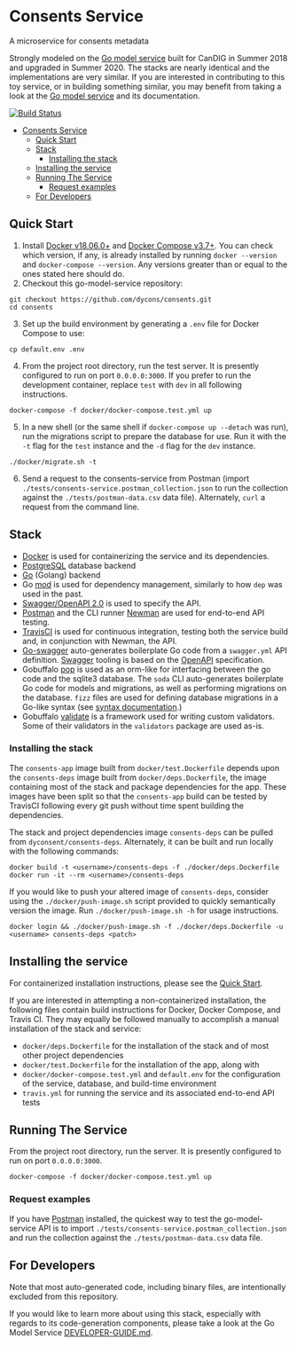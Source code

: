 # Consents Service
A microservice for consents metadata

Strongly modeled on the [Go model service](https://github.com/CanDIG/go-model-service) built for CanDIG in Summer 2018 and upgraded in Summer 2020. The stacks are nearly identical and the implementations are very similar.
If you are interested in contributing to this toy service, or in building something similar, you may benefit from taking a look at the [Go model service](https://github.com/CanDIG/go-model-service) and its documentation.

[![Build Status](https://travis-ci.org/dycons/consents.svg?branch=develop)](https://travis-ci.org/dycons/consents)

<!-- @import "[TOC]" {cmd="toc" depthFrom=1 depthTo=6 orderedList=false} -->
<!-- code_chunk_output -->

- [Consents Service](#consents-service)
  - [Quick Start](#quick-start)
  - [Stack](#stack)
    - [Installing the stack](#installing-the-stack)
  - [Installing the service](#installing-the-service)
  - [Running The Service](#running-the-service)
    - [Request examples](#request-examples)
  - [For Developers](#for-developers)

<!-- /code_chunk_output -->

## Quick Start

1. Install [Docker v18.06.0+](https://docs.docker.com/get-docker/) and [Docker Compose v3.7+](https://docs.docker.com/compose/install/). You can check which version, if any, is already installed by running `docker --version` and `docker-compose --version`. Any versions greater than or equal to the ones stated here should do.
2. Checkout this go-model-service repository:
  ```
  git checkout https://github.com/dycons/consents.git
  cd consents
  ```
3. Set up the build environment by generating a `.env` file for Docker Compose to use:
  ```
  cp default.env .env
  ```
4. From the project root directory, run the test server. It is presently configured to run on port `0.0.0.0:3000`. If you prefer to run the development container, replace `test` with `dev` in all following instructions.
  ```
  docker-compose -f docker/docker-compose.test.yml up
  ```
5. In a new shell (or the same shell if `docker-compose up --detach` was run), run the migrations script to prepare the database for use. Run it with the `-t` flag for the `test` instance and the `-d` flag for the `dev` instance.
  ```
  ./docker/migrate.sh -t
  ```
6. Send a request to the consents-service from Postman (import `./tests/consents-service.postman_collection.json` to run the collection against the `./tests/postman-data.csv` data file). Alternately, `curl` a request from the command line.

## Stack

- [Docker](https://www.docker.com/) is used for containerizing the service and its dependencies.
- [PostgreSQL](https://www.postgresql.org/) database backend
- [Go](https://golang.org/) (Golang) backend
- Go [mod](https://blog.golang.org/using-go-modules) is used for dependency management, similarly to how `dep` was used in the past.
- [Swagger/OpenAPI 2.0](https://swagger.io/specification/v2/) is used to specify the API.
- [Postman](https://www.postman.com/) and the CLI runner [Newman](https://learning.postman.com/docs/postman/collection-runs/command-line-integration-with-newman/) are used for end-to-end API testing.
- [TravisCI](https://travis-ci.org/) is used for continuous integration, testing both the service build and, in conjunction with Newman, the API.
- [Go-swagger](https://goswagger.io/) auto-generates boilerplate Go code from a `swagger.yml` API definition. [Swagger](https://swagger.io/) tooling is based on the [OpenAPI](https://www.openapis.org/) specification.
- Gobuffalo [pop](https://github.com/gobuffalo/pop) is used as an orm-like for interfacing between the go code and the sqlite3 database. The `soda` CLI auto-generates boilerplate Go code for models and migrations, as well as performing migrations on the database. `fizz` files are used for defining database migrations in a Go-like syntax (see [syntax documentation](https://gobuffalo.io/en/docs/db/fizz/).)
- Gobuffalo [validate](https://github.com/gobuffalo/validate) is a framework used for writing custom validators. Some of their validators in the `validators` package are used as-is.

### Installing the stack

The `consents-app` image built from `docker/test.Dockerfile` depends upon the `consents-deps` image built from `docker/deps.Dockerfile`, the image containing most of the stack and package dependencies for the app. These images have been split so that the `consents-app` build can be tested by TravisCI following every git push without time spent building the dependencies.

The stack and project dependencies image `consents-deps` can be pulled from `dyconsent/consents-deps`. Alternately, it can be built and run locally with the following commands:
  ```
  docker build -t <username>/consents-deps -f ./docker/deps.Dockerfile
  docker run -it --rm <username>/consents-deps
  ```

If you would like to push your altered image of `consents-deps`, consider using the `./docker/push-image.sh` script provided to quickly semantically version the image. Run `./docker/push-image.sh -h` for usage instructions.
  ```
  docker login && ./docker/push-image.sh -f ./docker/deps.Dockerfile -u <username> consents-deps <patch>
  ```

## Installing the service

For containerized installation instructions, please see the [Quick Start](#quick-start).

If you are interested in attempting a non-containerized installation, the following files contain build instructions for Docker, Docker Compose, and Travis CI. They may equally be followed manually to accomplish a manual installation of the stack and service:
- `docker/deps.Dockerfile` for the installation of the stack and of most other project dependencies
- `docker/test.Dockerfile` for the installation of the app, along with
- `docker/docker-compose.test.yml` and `default.env` for the configuration of the service, database, and build-time environment
- `travis.yml` for running the service and its associated end-to-end API tests

## Running The Service

From the project root directory, run the server. It is presently configured to run on port `0.0.0.0:3000`.
  ```
  docker-compose -f docker/docker-compose.test.yml up
  ```

### Request examples

If you have [Postman](https://www.postman.com/downloads/) installed, the quickest way to test the go-model-service API is to import `./tests/consents-service.postman_collection.json` and run the collection against the `./tests/postman-data.csv` data file.

## For Developers

Note that most auto-generated code, including binary files, are intentionally excluded from this repository.

If you would like to learn more about using this stack, especially with regards to its code-generation components, please take a look at the Go Model Service [DEVELOPER-GUIDE.md](https://github.com/CanDIG/go-model-service/blob/main/docs/DEVELOPER-GUIDE.md).
